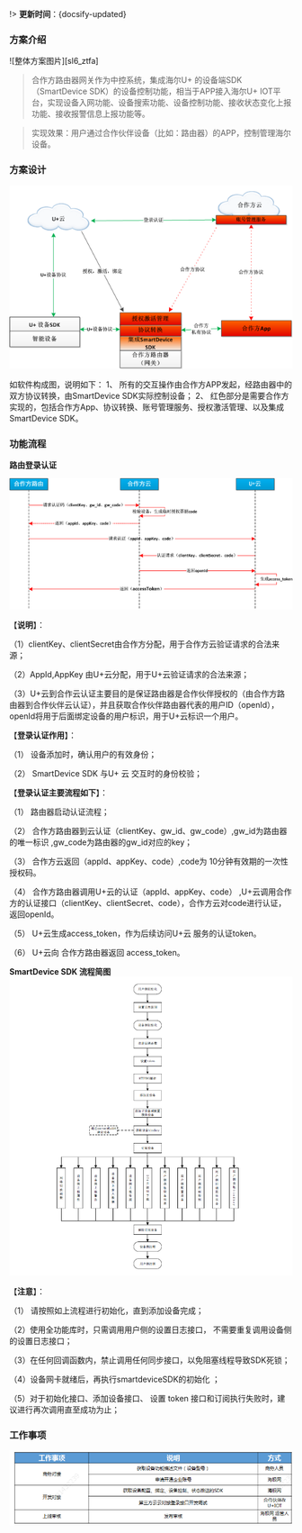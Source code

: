 
!> **更新时间**：{docsify-updated}  



### 方案介绍

![整体方案图片][sl6_ztfa]  

> 合作方路由器网关作为中控系统，集成海尔U+ 的设备端SDK（SmartDevice SDK）的设备控制功能，相当于APP接入海尔U+ IOT平台，实现设备入网功能、设备搜索功能、设备控制功能、接收状态变化上报功能、接收报警信息上报功能等。
  

> 实现效果：用户通过合作伙伴设备（比如：路由器）的APP，控制管理海尔设备。



### 方案设计


![方案设计][sl6_rjgc] 


如软件构成图，说明如下：
1、	所有的交互操作由合作方APP发起，经路由器中的双方协议转换，由SmartDevice SDK实际控制设备；
2、	红色部分是需要合作方实现的，包括合作方App、协议转换、账号管理服务、授权激活管理、以及集成SmartDevice SDK。



### 功能流程

**路由登录认证**

![路由登录认证][sl6_rz] 

【**说明**】：

（1）clientKey、clientSecret由合作方分配，用于合作方云验证请求的合法来源；

（2）AppId,AppKey 由U+云分配，用于U+云验证请求的合法来源；

（3）U+云到合作云认证主要目的是保证路由器是合作伙伴授权的（由合作方路由器到合作伙伴云认证），并且获取合作伙伴路由器代表的用户ID（openId），openId将用于后面绑定设备的用户标识，用于U+云标识一个用户。

【**登录认证作用**】：

（1） 设备添加时，确认用户的有效身份；

（2） SmartDevice SDK 与U+ 云 交互时的身份校验；

【**登录认证主要流程如下**】：

（1） 路由器启动认证流程；

（2） 合作方路由器到云认证（clientKey、gw_id、gw_code）,gw_id为路由器的唯一标识 ,gw_code为路由器的gw_id对应的key；

（3） 合作方云返回（appId、appKey、code）,code为 10分钟有效期的一次性授权码。

（4） 合作方路由器调用U+云的认证（appId、appKey、code） ,U+云调用合作方的认证接口（clientKey、clientSecret、code），合作方云对code进行认证，返回openId。

（5） U+云生成access_token，作为后续访问U+云 服务的认证token。

（6） U+云向 合作方路由器返回 access_token。


**SmartDevice SDK 流程简图**
![流程简图][sl6_sdklc] 


【**注意**】：

（1） 请按照如上流程进行初始化，直到添加设备完成；

（2）使用全功能库时，只需调用用户侧的设置日志接口， 不需要重复调用设备侧的设置日志接口；

（3）在任何回调函数内，禁止调用任何同步接口，以免阻塞线程导致SDK死锁；

（4）设备网卡就绪后，再执行smartdeviceSDK的初始化 ；

（5）对于初始化接口、添加设备接口、 设置 token 接口和订阅执行失败时，建议进行再次调用直至成功为止；

### 工作事项

![工作事项][sl6_gzsx] 




[^-^]:常用图片注释
[sl6_ztfa]:_media/_Solutions/sl6ztfa.png  

[sl6_rjgc]:_media/_Solutions/sl6rjgc.png
[sl6_rz]:_media/_Solutions/sl6rz.png
[sl6_gzsx]:_media/_Solutions/sl6gzsx.png
[sl6_sdklc]:_media/_Solutions/sl6_sdklc.png